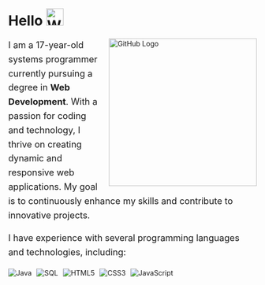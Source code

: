 <h1 align="left">
  Hello <img src="https://raw.githubusercontent.com/Tarikul-Islam-Anik/Animated-Fluent-Emojis/master/Emojis/Hand%20gestures/Waving%20Hand.png" alt="Waving Hand" width="35" height="35" />
</h1>

<img align="right" src="https://logos-world.net/wp-content/uploads/2020/11/GitHub-Symbol.png" width="300" alt="GitHub Logo" style="margin-left: 20px;" />

<p style="font-size: 18px; line-height: 1.6;">
  I am a 17-year-old systems programmer currently pursuing a degree in <strong>Web Development</strong>. With a passion for coding and technology, I thrive on creating dynamic and responsive web applications. My goal is to continuously enhance my skills and contribute to innovative projects.
</p>

<p style="font-size: 18px; line-height: 1.6;">
  I have experience with several programming languages and technologies, including:
</p>

<div style="display: flex; gap: 10px; flex-wrap: wrap;">
  <img src="https://img.shields.io/badge/-Java-007396?style=for-the-badge&logo=java&logoColor=white" alt="Java" />
  <img src="https://img.shields.io/badge/-SQL-4479A1?style=for-the-badge&logo=mysql&logoColor=white" alt="SQL" />
  <img src="https://img.shields.io/badge/-HTML5-E34F26?style=for-the-badge&logo=html5&logoColor=white" alt="HTML5" />
  <img src="https://img.shields.io/badge/-CSS3-1572B6?style=for-the-badge&logo=css3&logoColor=white" alt="CSS3" />
  <img src="https://img.shields.io/badge/-JavaScript-F7DF1E?style=for-the-badge&logo=javascript&logoColor=black" alt="JavaScript" />
</div>
